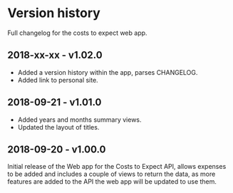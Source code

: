 # Version history

Full changelog for the costs to expect web app.

## 2018-xx-xx - v1.02.0

* Added a version history within the app, parses CHANGELOG.
* Added link to personal site.

## 2018-09-21 - v1.01.0

* Added years and months summary views.
* Updated the layout of titles.

## 2018-09-20 - v1.00.0

Initial release of the Web app for the Costs to Expect API, allows 
expenses to be added and includes a couple of views to return the data, as more 
features are added to the API the web app will be updated to use them.
